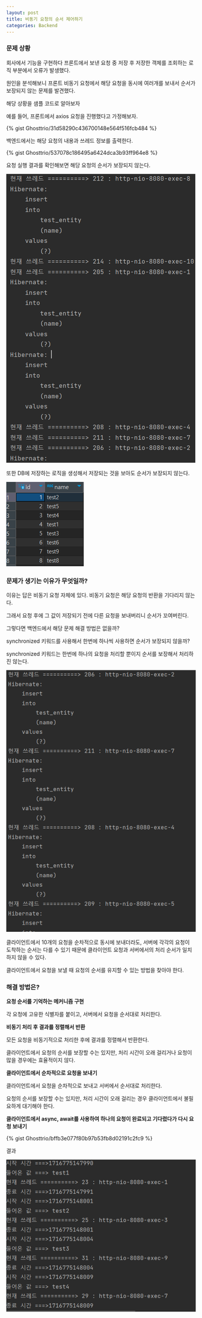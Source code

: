 ```yaml
---
layout: post
title: 비동기 요청의 순서 제어하기
categories: Backend
---
```


### 문제 상황

회사에서 기능을 구현하다 프론트에서 보낸 요청 중 저장 후 저장한 객체를 조회하는 로직 부분에서 오류가 발생했다.

원인을 분석해보니 프론트 비동기 요청에서 해당 요청을 동시에 여러개를 보내서 순서가 보장되지 않는 문제를 발견했다.

해당 상황을 샘플 코드로 알아보자

예를 들어, 프론트에서 axios 요청을 진행했다고 가정해보자.

{% gist Ghosttrio/31d58290c436700148e564f516fcb484 %}

백엔드에서는 해당 요청의 내용과 쓰레드 정보를 출력한다.

{% gist Ghosttrio/537078c186495a6424dca3b93ff964e8 %}


요청 실행 결과를 확인해보면 해당 요청의 순서가 보장되지 않는다.

![20240618-1](/public/img/240618/20240618-1.png)


또한 DB에 저장하는 로직을 생성해서 저장되는 것을 보아도 순서가 보장되지 않는다.

![alt text](/public/img/240618/2.png)

### 문제가 생기는 이유가 무엇일까?

이유는 답은 비동기 요청 자체에 있다. 비동기 요청은 해당 요청의 반환을 기다리지 않는다.

그래서 요청 후에 그 값이 저장되기 전에 다른 요청을 보내버리니 순서가 꼬여버린다.

그렇다면 백엔드에서 해당 문제 해결 방법은 없을까?

synchronized 키워드를 사용해서 한번에 하나씩 사용하면 순서가 보장되지 않을까?

synchronized 키워드는 한번에 하나의 요청을 처리할 뿐이지 순서를 보장해서 처리하진 않는다.
    
![alt text](/public/img/240618/3.png)

클라이언트에서 10개의 요청을 순차적으로 동시에 보내더라도, 서버에 각각의 요청이 도착하는 순서는 다를 수 있기 때문에 클라이언트 요청과 서버에서의 처리 순서가 일치하지 않을 수 있다.

클라이언트에서 요청을 보낼 때 요청의 순서를 유지할 수 있는 방법을 찾아야 한다.

### 해결 방법은?
**요청 순서를 기억하는 메커니즘 구현**

각 요청에 고유한 식별자를 붙이고, 서버에서 요청을 순서대로 처리한다.

**비동기 처리 후 결과를 정렬해서 반환**

모든 요청을 비동기적으로 처리한 후에 결과를 정렬해서 반환한다. 

클라이언트에서 요청의 순서를 보장할 수는 있지만, 처리 시간이 오래 걸리거나 요청이 많을 경우에는 효율적이지 않다.

**클라이언트에서 순차적으로 요청을 보내기**

클라이언트에서 요청을 순차적으로 보내고 서버에서 순서대로 처리한다.

요청의 순서를 보장할 수는 있지만, 처리 시간이 오래 걸리는 경우 클라이언트에서 불필요하게 대기해야 한다.

**클라이언트에서 async, await를 사용하여 하나의 요청이 완료되고 기다렸다가 다시 요청 보내기**

{% gist Ghosttrio/bffb3e077f80b97b53fb8d02191c2fc9 %}

결과

![alt text](/public/img/240618/4.png)